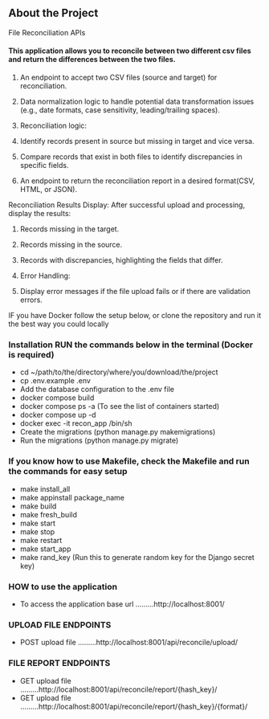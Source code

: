 ## About the Project

File Reconciliation APIs

#### This application allows you to reconcile between two different csv files and return the differences between the two files. 

1. An endpoint to accept two CSV files (source and target) for reconciliation.

2. Data normalization logic to handle potential data transformation issues (e.g., date formats, case sensitivity, leading/trailing spaces).

4. Reconciliation logic:

4. Identify records present in source but missing in target and vice versa.

5. Compare records that exist in both files to identify discrepancies in specific
fields.

6. An endpoint to return the reconciliation report in a desired format(CSV, HTML, or JSON).

Reconciliation Results Display:
After successful upload and processing, display the results:
1. Records missing in the target.

2. Records missing in the source.

3. Records with discrepancies, highlighting the fields that differ.

4. Error Handling:

5. Display error messages if the file upload fails or if there are validation errors.

IF you have Docker follow the setup below, or clone the repository and run it the best way you could locally

### Installation RUN the commands below in the terminal (Docker is required)
- cd ~/path/to/the/directory/where/you/download/the/project
- cp .env.example .env
- Add the database configuration to the .env file
- docker compose build
- docker compose ps -a (To see the list of containers started) 
- docker compose up -d
- docker exec -it recon_app /bin/sh
- Create the migrations (python manage.py makemigrations)
- Run the migrations (python manage.py migrate)

### If you know how to use Makefile, check the Makefile and run the commands for easy setup
- make install_all
- make appinstall package_name
- make build
- make fresh_build
- make start
- make stop
- make restart
- make start_app
- make rand_key (Run this to generate random key for the Django secret key)

### HOW to use the application
- To access the application base url .........http://localhost:8001/

### UPLOAD FILE ENDPOINTS
- POST upload file .........http://localhost:8001/api/reconcile/upload/

### FILE REPORT ENDPOINTS
- GET upload file .........http://localhost:8001/api/reconcile/report/{hash_key}/
- GET upload file .........http://localhost:8001/api/reconcile/report/{hash_key}/{format}/
